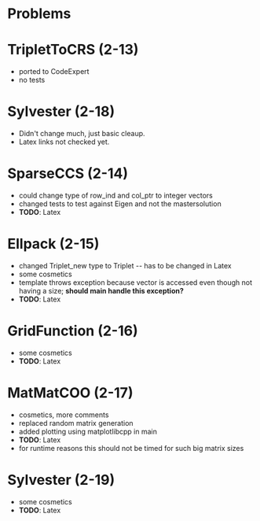 # Problems

# TripletToCRS (2-13)
- ported to CodeExpert
- no tests

# Sylvester (2-18)
- Didn't change much, just basic cleaup.
- Latex links not checked yet.

# SparseCCS (2-14)
- could change type of row_ind and col_ptr to integer vectors
- changed tests to test against Eigen and not the mastersolution
- **TODO**: Latex

# Ellpack (2-15)
- changed Triplet_new type to Triplet -- has to be changed in Latex
- some cosmetics
- template throws exception because vector is accessed even though not having a size; **should main handle this exception?**
- **TODO**: Latex

# GridFunction (2-16)
- some cosmetics
- **TODO**: Latex

# MatMatCOO (2-17)
- cosmetics, more comments
- replaced random matrix generation
- added plotting using matplotlibcpp in main
- **TODO**: Latex
- for runtime reasons this should not be timed for such big matrix sizes

# Sylvester (2-19)
- some cosmetics
- **TODO**: Latex